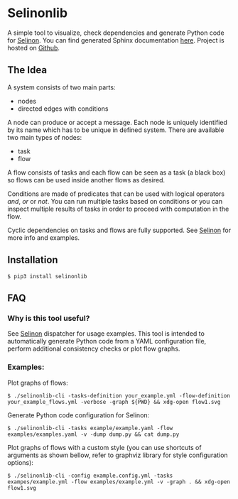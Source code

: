 # Selinonlib

A simple tool to visualize, check dependencies and generate Python code for [Selinon](https://github.com/fridex/selinon). You can find generated Sphinx documentation [here](https://fridex.github.io/selimonlib). Project is hosted on [Github](https://github.com/fridex/selimon).

## The Idea

A system consists of two main parts:
  * nodes
  * directed edges with conditions
  
A node can produce or accept a message. Each node is uniquely identified by its name which has to be unique in defined system. There are available two main types of nodes:
  * task
  * flow
  
A flow consists of tasks and each flow can be seen as a task (a black box) so flows can be used inside another flows as desired.

Conditions are made of predicates that can be used with logical operators *and*, *or* or *not*. You can run multiple tasks based on conditions or you can inspect multiple results of tasks in order to proceed with computation in the flow.

Cyclic dependencies on tasks and flows are fully supported. See [Selinon](https://github.com/fridex/selinon) for more info and examples.

## Installation

```
$ pip3 install selinonlib
```

## FAQ

### Why is this tool useful?

See [Selinon](https://github.com/fridex/selinon) dispatcher for usage examples. This tool is intended to automatically generate Python code from a YAML configuration file, perform additional consistency checks or plot flow graphs.

### Examples:

Plot graphs of flows:
```
$ ./selinonlib-cli -tasks-definition your_example.yml -flow-definition your_example_flows.yml -verbose -graph ${PWD} && xdg-open flow1.svg
```

Generate Python code configuration for Selinon:
```
$ ./selinonlib-cli -tasks example/example.yaml -flow examples/examples.yaml -v -dump dump.py && cat dump.py
```

Plot graphs of flows with a custom style (you can use shortcuts of arguments as shown bellow, refer to graphviz library for style configuration options):
```
$ ./selinonlib-cli -config example.config.yml -tasks exampes/example.yml -flow examples/example.yml -v -graph . && xdg-open flow1.svg
```
